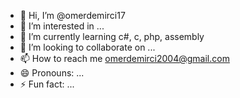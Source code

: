 - 👋 Hi, I’m @omerdemirci17
- 👀 I’m interested in ...
- 🌱 I’m currently learning c#, c, php, assembly
- 💞️ I’m looking to collaborate on ...
- 📫 How to reach me omerdemirci2004@gmail.com
- 😄 Pronouns: ...
- ⚡ Fun fact: ...

<!---
omerdemirci17/omerdemirci17 is a ✨ special ✨ repository because its `README.md` (this file) appears on your GitHub profile.
You can click the Preview link to take a look at your changes.
--->
